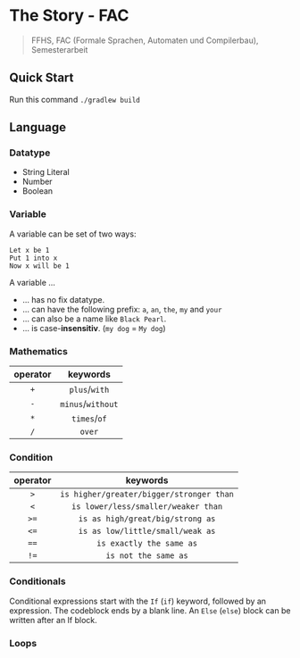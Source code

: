 # The Story - FAC

> FFHS, FAC (Formale Sprachen, Automaten und Compilerbau), Semesterarbeit

## Quick Start

Run this command `./gradlew build`

## Language

### Datatype

* String Literal
* Number
* Boolean

### Variable

A variable can be set of two ways:

```
Let x be 1
Put 1 into x
Now x will be 1
```

A variable ...

* ... has no fix datatype.
* ... can have the following prefix: `a`, `an`, `the`, `my` and `your`
* ... can also be a name like `Black Pearl`.
* ... is case-**insensitiv**. (`my dog` = `My dog`)

### Mathematics

|operator|keywords|
|:---:|:---:|
|`+`|`plus`/`with`|
|`-`|`minus`/`without`|
|`*`|`times`/`of`|
|`/`|`over`|

### Condition

|operator|keywords|
|:---:|:---:|
|`>`|`is higher/greater/bigger/stronger than`|
|`<`|`is lower/less/smaller/weaker than`|
|`>=`|`is as high/great/big/strong as`|
|`<=`|`is as low/little/small/weak as`|
|`==`|`is exactly the same as`|
|`!=`|`is not the same as`|

### Conditionals

Conditional expressions start with the `If` (`if`) keyword, followed by an expression. The codeblock ends by a blank line. An `Else` (`else`) block
can be written after an If block.

### Loops
